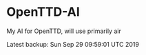 # OpenTTD-AI
My AI for OpenTTD, will use primarily air

Latest backup: Sun Sep 29 09:59:01 UTC 2019
